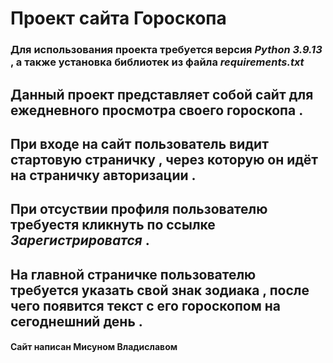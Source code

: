 # Проект сайта Гороскопа
### Для использования проекта требуется версия *Python 3.9.13* , а также установка библиотек из файла *requirements.txt* 
## Данный проект представляет собой сайт для ежедневного просмотра своего гороскопа .
## При входе на сайт пользователь видит стартовую страничку , через которую он идёт на страничку авторизации .
## При отсуствии профиля пользователю требуестя кликнуть по ссылке *Зарегистрироватся* .
## На главной страничке пользователю требуется указать свой знак зодиака , после чего появится текст с его гороскопом на сегоднешний день .
#### Сайт написан Мисуном Владиславом